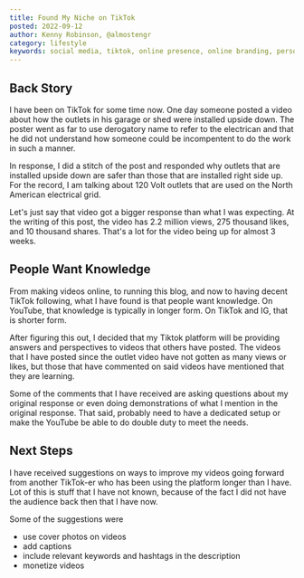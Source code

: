 ```yaml
---
title: Found My Niche on TikTok
posted: 2022-09-12
author: Kenny Robinson, @almostengr
category: lifestyle
keywords: social media, tiktok, online presence, online branding, personal branding
---
```


## Back Story

I have been on TikTok for some time now. One day someone posted a video about how the outlets in 
his garage or shed were installed upside down. The poster went as far to use derogatory name to refer
to the electrican and that he did not understand how someone could be incompentent to do the work 
in such a manner.

In response, I did a stitch of the post and responded why outlets that are installed upside down are 
safer than those that are installed right side up. For the record, I am talking about 120 Volt outlets 
that are used on the North American electrical grid. 

Let's just say that video got a bigger response than what I was expecting. At the writing of this post, 
the video has 2.2 million views, 275 thousand likes, and 10 thousand shares. That's a lot for the video 
being up for almost 3 weeks. 

## People Want Knowledge

From making videos online, to running this blog, and now to having decent TikTok following, what I have found
is that people want knowledge. On YouTube, that knowledge is typically in longer form. On TikTok and IG, 
that is shorter form.

After figuring this out, I decided that my Tiktok platform will be providing answers and perspectives
to videos that others have posted. The videos that I have posted since the outlet video have not gotten 
as many views or likes, but those that have commented on said videos have mentioned that they are learning. 

Some of the comments that I have received are asking questions about my original response or even 
doing demonstrations of what I mention in the original response. That said, probably need to have a dedicated
setup or make the YouTube be able to do double duty to meet the needs. 

## Next Steps

I have received suggestions on ways to improve my videos going forward from another TikTok-er who has 
been using the platform longer than I have. Lot of this is stuff that I have not known, because of the 
fact I did not have the audience back then that I have now.

Some of the suggestions were

* use cover photos on videos
* add captions
* include relevant keywords and hashtags in the description
* monetize videos


